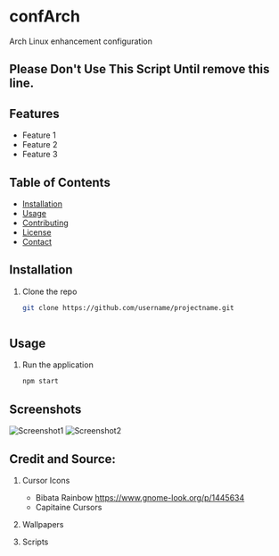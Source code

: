 # confArch

Arch Linux enhancement configuration

## Please Don't Use This Script Until remove this line.

## Features

- Feature 1
- Feature 2
- Feature 3


## Table of Contents

- [Installation](#installation)
- [Usage](#usage)
- [Contributing](#contributing)
- [License](#license)
- [Contact](#contact)


## Installation

1. Clone the repo
   ```sh
   git clone https://github.com/username/projectname.git



## Usage

1. Run the application
   ```sh
   npm start


## Screenshots

![Screenshot1](path/to/screenshot1.png)
![Screenshot2](path/to/screenshot2.png)

  

## Credit and Source:

1. Cursor Icons
    - Bibata Rainbow https://www.gnome-look.org/p/1445634
    - Capitaine Cursors

2. Wallpapers
3. Scripts
